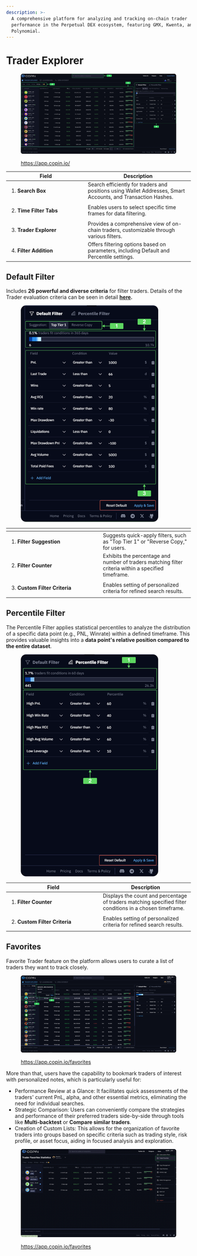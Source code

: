 ```yaml
---
description: >-
  A comprehensive platform for analyzing and tracking on-chain trader
  performance in the Perpetual DEX ecosystem, featuring GMX, Kwenta, and
  Polynomial.
---
```


# Trader Explorer

<figure><img src="../.gitbook/assets/image (55).png" alt=""><figcaption><p><a href="https://app.copin.io/">https://app.copin.io/</a></p></figcaption></figure>

<table data-header-hidden><thead><tr><th width="202">Field</th><th>Description</th></tr></thead><tbody><tr><td><ol start="1"><li><strong>Search Box</strong></li></ol></td><td>Search efficiently for traders and positions using Wallet Addresses, Smart Accounts, and Transaction Hashes.</td></tr><tr><td><ol start="2"><li><strong>Time Filter Tabs</strong></li></ol></td><td>Enables users to select specific time frames for data filtering.</td></tr><tr><td><ol start="3"><li><strong>Trader Explorer</strong></li></ol></td><td>Provides a comprehensive view of on-chain traders, customizable through various filters.</td></tr><tr><td><ol start="4"><li><strong>Filter Addition</strong></li></ol></td><td>Offers filtering options based on parameters, including Default and Percentile settings.</td></tr></tbody></table>

## Default Filter

Includes **26 powerful and diverse criteria** for filter traders. Details of the Trader evaluation criteria can be seen in detail [**here**](https://docs.copin.io/welcome/methodology)**.**

<figure><img src="../.gitbook/assets/image (56).png" alt="" width="375"><figcaption></figcaption></figure>

<table data-header-hidden><thead><tr><th width="243"></th><th></th></tr></thead><tbody><tr><td><ol start="1"><li><strong>Filter Suggestion</strong></li></ol></td><td>Suggests quick-apply filters, such as "Top Tier 1" or "Reverse Copy," for users.</td></tr><tr><td><ol start="2"><li><strong>Filter Counter</strong></li></ol></td><td>Exhibits the percentage and number of traders matching filter criteria within a specified timeframe.</td></tr><tr><td><ol start="3"><li><strong>Custom Filter Criteria</strong></li></ol></td><td>Enables setting of personalized criteria for refined search results.</td></tr></tbody></table>

## Percentile Filter

The Percentile Filter applies statistical percentiles to analyze the distribution of a specific data point (e.g., PNL, Winrate) within a defined timeframe. This provides valuable insights into a **data point's relative position compared to the entire dataset**.

<figure><img src="../.gitbook/assets/image (57).png" alt="" width="375"><figcaption></figcaption></figure>

<table data-header-hidden><thead><tr><th width="243">Field</th><th>Description</th></tr></thead><tbody><tr><td><ol start="1"><li><strong>Filter Counter</strong></li></ol></td><td>Displays the count and percentage of traders matching specified filter conditions in a chosen timeframe.</td></tr><tr><td><ol start="2"><li><strong>Custom Filter Criteria</strong></li></ol></td><td>Enables setting of personalized criteria for refined search results.</td></tr></tbody></table>

## Favorites

Favorite Trader feature on the platform allows users to curate a list of traders they want to track closely.

<figure><img src="../.gitbook/assets/image (58).png" alt=""><figcaption><p><a href="https://app.copin.io/favorites">https://app.copin.io/favorites</a></p></figcaption></figure>

More than that, users have the capability to bookmark traders of interest with personalized notes, which is particularly useful for:

* Performance Review at a Glance: It facilitates quick assessments of the traders' current PnL, alpha, and other essential metrics, eliminating the need for individual searches.
* Strategic Comparison: Users can conveniently compare the strategies and performance of their preferred traders side-by-side through tools like **Multi-backtest** or **Compare similar traders**.
* Creation of Custom Lists: This allows for the organization of favorite traders into groups based on specific criteria such as trading style, risk profile, or asset focus, aiding in focused analysis and exploration.

<figure><img src="../.gitbook/assets/image (59).png" alt=""><figcaption><p><a href="https://app.copin.io/favorites">https://app.copin.io/favorites</a></p></figcaption></figure>

